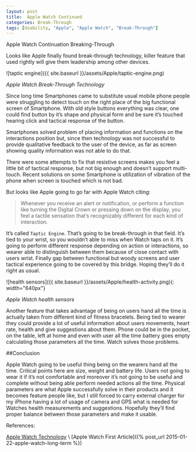 ```yaml
---
layout: post
title:  Apple Watch Continued
categories: Break-Through
tags: [Usability, "Apple", "Apple Watch", "Break-Through"]
---
```

Apple Watch Continuation Breaking-Through 

Looks like Apple finally found break-through technology, killer feature that used rightly will give them leadership among other devices. 

![taptic engine]({{ site.baseurl }}/assets/Apple/taptic-engine.png)

_Apple Watch Break-Through Technology_


Since long time Smartphones came to substitute usual mobile phone people were struggling to detect touch on the right place of the big functional screen of Smartphone. With old style buttons everything was clear, one could find button by it’s shape and physical form and be sure it’s touched hearing click and tactical response of the button.

Smartphones solved problem of placing information and functions on the interactions position but, since then technology was not successful to provide qualitative feedback to the user of the device, as far as screen showing quality information was not able to do that.

There were some attempts to fix that resistive screens makes you feel a little bit of tactical response, but not big enough and doesn’t support multi-touch. Recent solutions on some Smartphone is utilization of vibration of the phone when screen is touched which is not bad.

But looks like Apple going to go far with Apple Watch citing:

>Whenever you receive an alert or notification, or perform a function like turning the Digital Crown or pressing down on the display, you feel a tactile sensation that’s recognizably different for each kind of interaction.

It’s called `Taptic Engine`. That’s going to be break-through in that field. It’s tied to your wrist, so you wouldn’t able to miss when Watch taps on it. It’s going to perform different response depending on action or interactions, so wearer able to distinguish between them because of close contact with users wrist. Finally gap between functional but woody screens and user tactical experience going to be covered by this bridge. Hoping they’ll do it right as usual.

![health sensors]({{ site.baseurl }}/assets/Apple/health-activity.png){: width="640px"}

_Apple Watch health sensors_

Another feature that takes advantage of being on users hand all the time is actually taken from different kind of fitness bracelets. Being tied to wearer they could provide a lot of useful information about users movements, heart rate, health and give suggestions about them. Phone could be in the pocket, on the table, left at home and even with user all the time battery goes empty calculating those parameters all the time. Watch solves those problems. 

##Conclusion 

Apple Watch going to be useful thing being on the wearers hand all the time. Critical points here are size, weight and battery life. Users not going to wear it if it’s not comfortable and moreover it’s not going to be useful and complete without being able perform needed actions all the time.
Physical parameters are what Apple successfully solve in their products and it becomes feature people like, but I still forced to carry external charger for my iPhone having a lot of usage of camera and GPS what is needed for Watches health measurements and suggestions. Hopefully they’ll find proper balance between those parameters and make it usable.

References:

[Apple Watch Technology](https://www.apple.com/watch/technology/) \\
[Apple Watch First Article]({% post_url 2015-01-22-apple-watch-long-term %})
